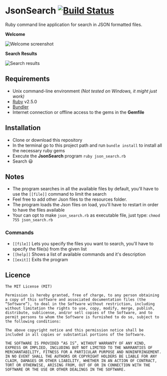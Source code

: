 # JsonSearch [![Build Status](https://travis-ci.org/david-vega/JsonSearch.svg?branch=master)](https://travis-ci.org/david-vega/JsonSearch)

Ruby command line application for search in JSON formatted files.

__Welcome__

![Welcome screenshot](https://monosnap.com/file/dO05CZnlTrYdIDBEpHZTWdAn1nU6QN.png)

__Search Results__

![Search results](https://monosnap.com/file/xog0D2bpW9nwLpMtWR4dLt6Pe98sYQ.png)


## Requirements
  - Unix command-line environment *(Not tested on Windows, it might just work)*
  - [Ruby](https://www.ruby-lang.org) v2.5.0
  - [Bundler](http://bundler.io/)
  - Internet connection or offline access to the gems in the __Gemfile__

## Installation
  - Clone or download this repository
  - In the terminal go to this project path and run `bundle install` to install all the necessary ruby gems
  - Execute the __JsonSearch__ program `ruby json_search.rb`
  - Search :smiley:
  
## Notes
  - The program searches in all the available files by default, you'll have to use the `[[file]]` command to limit the search 
  - Feel free to add other Json files to the resources folder.
  - The program loads the Json files on load, you'll have to restart in order to have the files available
  - Your can opt to make `json_search.rb` as executable file, just type: `chmod 755 json_search.rb`
  
### Commands
  - `[[file]]` Lets you specify the files you want to search, you'll have to specify the file(s) from the given list
  - `[[help]]` Shows a list of available commands and it's description
  - `[[exit]]` Exits the program
  
## Licence
```
The MIT License (MIT)

Permission is hereby granted, free of charge, to any person obtaining a copy of this software and associated documentation files (the “Software”), to deal in the Software without restriction, including without limitation the rights to use, copy, modify, merge, publish, distribute, sublicense, and/or sell copies of the Software, and to permit persons to whom the Software is furnished to do so, subject to the following conditions:

The above copyright notice and this permission notice shall be included in all copies or substantial portions of the Software.

THE SOFTWARE IS PROVIDED “AS IS”, WITHOUT WARRANTY OF ANY KIND, EXPRESS OR IMPLIED, INCLUDING BUT NOT LIMITED TO THE WARRANTIES OF MERCHANTABILITY, FITNESS FOR A PARTICULAR PURPOSE AND NONINFRINGEMENT. IN NO EVENT SHALL THE AUTHORS OR COPYRIGHT HOLDERS BE LIABLE FOR ANY CLAIM, DAMAGES OR OTHER LIABILITY, WHETHER IN AN ACTION OF CONTRACT, TORT OR OTHERWISE, ARISING FROM, OUT OF OR IN CONNECTION WITH THE SOFTWARE OR THE USE OR OTHER DEALINGS IN THE SOFTWARE.
```
 
